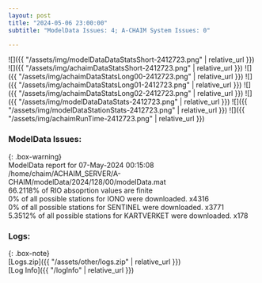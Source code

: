 ```yaml
---
layout: post
title: "2024-05-06 23:00:00"
subtitle: "ModelData Issues: 4; A-CHAIM System Issues: 0"

---
```


![]({{ "/assets/img/modelDataDataStatsShort-2412723.png" | relative_url }})
![]({{ "/assets/img/achaimDataStatsShort-2412723.png" | relative_url }})
![]({{ "/assets/img/achaimDataStatsLong00-2412723.png" | relative_url }})
![]({{ "/assets/img/achaimDataStatsLong01-2412723.png" | relative_url }})
![]({{ "/assets/img/achaimDataStatsLong02-2412723.png" | relative_url }})
![]({{ "/assets/img/modelDataDataStats-2412723.png" | relative_url }})
![]({{ "/assets/img/modelDataStationStats-2412723.png" | relative_url }})
![]({{ "/assets/img/achaimRunTime-2412723.png" | relative_url }})


### ModelData Issues:  
  
{: .box-warning}  
 ModelData report for 07-May-2024 00:15:08   
 /home/chaim/ACHAIM_SERVER/A-CHAIM/modelData/2024/128/00/modelData.mat   
 66.2118% of RIO absoprtion values are finite   
 0% of all possible stations for IONO were downloaded. x4316   
 0% of all possible stations for SENTINEL were downloaded. x3771   
 5.3512% of all possible stations for KARTVERKET were downloaded. x178   
  


### Logs:  
  
{: .box-note}  
[Logs.zip]({{ "/assets/other/logs.zip" | relative_url }})  
[Log Info]({{ "/logInfo" | relative_url }})  
